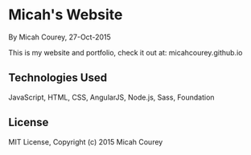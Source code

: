 Micah's Website
===============

By Micah Courey, 27-Oct-2015

This is my website and portfolio, check it out at: micahcourey.github.io

Technologies Used
----------
JavaScript, HTML, CSS, AngularJS, Node.js, Sass, Foundation

License
----------
MIT License, Copyright (c) 2015 Micah Courey
